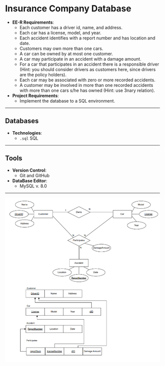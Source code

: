 # Insurance Company Database

- **EE-R Requirements**:
    - Each customer has a driver id, name, and address.
    - Each car has a license, model, and year.
    - Each accident identifies with a report number and has location and date.
    - Customers may own more than one cars.
    - A car can be owned by at most one customer.
    - A car may participate in an accident with a damage amount.
    - For a car that participates in an accident there is a responsible driver (Hint: you should consider drivers as customers here, since drivers are the policy holders).
    - Each car may be associated with zero or more recorded accidents.
    - A customer may be involved in more than one recorded accidents with more than one cars s/he has owned (Hint: use 3nary relation).
- **Project Requirements**:
  - Implement the database to a SQL environment.

---

## Databases

- **Technologies**:
  - `.sql` SQL

---

## Tools

- **Version Control**:
  - Git and GitHub
- **DataBase Editor**:
  - MySQL v. 8.0 

---

![Project Screenshot](EE-R_Image.png)